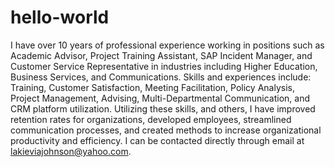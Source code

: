 # hello-world
I have over 10 years of professional experience working in positions such as Academic Advisor, Project Training Assistant, SAP Incident Manager, and Customer Service Representative in industries including Higher Education, Business Services, and Communications. Skills and experiences include: Training, Customer Satisfaction, Meeting Facilitation, Policy Analysis, Project Management, Advising, Multi-Departmental Communication, and CRM platform utilization. Utilizing these skills, and others, I have improved retention rates for organizations, developed employees, streamlined communication processes, and created methods to increase organizational productivity and efficiency. I can be contacted directly through email at lakieviajohnson@yahoo.com.
